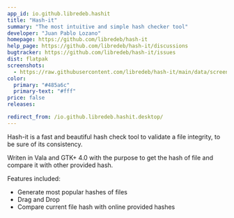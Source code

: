 ```yaml
---
app_id: io.github.libredeb.hashit
title: "Hash-it"
summary: "The most intuitive and simple hash checker tool"
developer: "Juan Pablo Lozano"
homepage: https://github.com/libredeb/hash-it
help_page: https://github.com/libredeb/hash-it/discussions
bugtracker: https://github.com/libredeb/hash-it/issues
dist: flatpak
screenshots:
  - https://raw.githubusercontent.com/libredeb/hash-it/main/data/screenshot.png
color:
  primary: "#485a6c"
  primary-text: "#fff"
price: false
releases:

redirect_from: /io.github.libredeb.hashit.desktop/
---
```


<p>Hash-it is a fast and beautiful hash check tool to validate a file integrity, to be sure of its consistency.</p>
<p>Writen in Vala and GTK+ 4.0 with the purpose to get the hash of file and compare it with other provided hash.</p>
<p>Features included:</p>
<ul>
<li>Generate most popular hashes of files</li>
<li>Drag and Drop</li>
<li>Compare current file hash with online provided hashes</li>
</ul>